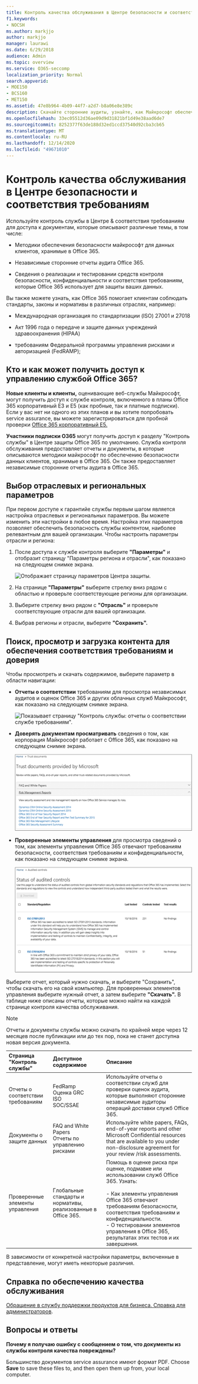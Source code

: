 ```yaml
---
title: Контроль качества обслуживания в Центре безопасности и соответствия требованиям
f1.keywords:
- NOCSH
ms.author: markjjo
author: markjjo
manager: laurawi
ms.date: 6/29/2018
audience: Admin
ms.topic: overview
ms.service: O365-seccomp
localization_priority: Normal
search.appverid:
- MOE150
- BCS160
- MET150
ms.assetid: 47e8b964-4b09-44f7-a2d7-b8a06e8e389c
description: Скачайте сторонние аудиты, узнайте, как Майкрософт обеспечивает безопасность данных клиентов и как вы можете соответствовать ISO, HIPAA, FINRA и FedRAMP при использовании Office 365.
ms.openlocfilehash: 33ec05512d36ae09d9d31821bf1d49e38aad6de7
ms.sourcegitcommit: 8252377f63de188d32ed1ccd37540d92cba3cb65
ms.translationtype: MT
ms.contentlocale: ru-RU
ms.lasthandoff: 12/14/2020
ms.locfileid: "49671010"
---
```

# <a name="service-assurance-in-the-security--compliance-center"></a>Контроль качества обслуживания в Центре безопасности и соответствия требованиям

Используйте контроль службы в Центре & соответствия требованиям для доступа к документам, которые описывают различные темы, в том числе: 
  
- Методики обеспечения безопасности майкрософт для данных клиентов, хранимые в Office 365. 
    
- Независимые сторонние отчеты аудита Office 365. 
    
- Сведения о реализации и тестировании средств контроля безопасности, конфиденциальности и соответствия требованиям, которые Office 365 использует для защиты ваших данных. 
    
Вы также можете узнать, как Office 365 помогает клиентам соблюдать стандарты, законы и нормативы в различных отраслях, например:
  
-  Международная организация по стандартизации (ISO) 27001 и 27018 
    
- Акт 1996 года о передаче и защите данных учреждений здравоохранения (HIPAA)
    
- требованиям Федеральной программы управления рисками и авторизацией (FedRAMP);
    
## <a name="who-can-access-office-365-service-assurance-and-how"></a>Кто и как может получить доступ к управлению службой Office 365?

 **Новые клиенты и клиенты,** оценивающие веб-службы Майкрософт, могут получить доступ к службе контроля, включенного в планы Office 365 корпоративный E3 и E5 (как пробные, так и платные подписки). Если у вас нет ни одного из этих планов и вы хотите попробовать service assurance, вы можете зарегистрироваться для пробной проверки [Office 365 корпоративный E5.](https://go.microsoft.com/fwlink/p/?LinkID=698279)
  
 **Участники подписки O365** могут получить доступ к разделу "Контроль службы" в Центре защиты Office 365 по умолчанию. Служба контроля обслуживания предоставляет отчеты и документы, в которые описываются методики майкрософт по обеспечению безопасности данных клиентов, хранимые в Office 365. Он также предоставляет независимые сторонние отчеты аудита в Office 365.
 
## <a name="choose-your-industry-and-regional-settings"></a>Выбор отраслевых и региональных параметров
<a name="Chooseyourindustryregional"> </a>

При первом доступе к гарантийе службы первым шагом является настройка отраслевых и региональных параметров. Вы можете изменить эти настройки в любое время. Настройка этих параметров позволяет обеспечить безопасность службы контентом, наиболее релевантным для вашей организации. Чтобы настроить параметры отрасли и региона:
  
1. После доступа к службе контроля выберите **"Параметры"** и отобразит страницу "Параметры региона и отрасли", как показано на следующем снимке экрана. 
    
    ![Отображает страницу параметров Центра защиты.](../media/101716e8-9c0a-4839-a2c0-f6aacf64eb9d.png)
  
2. На странице **"Параметры"** выберите стрелку вниз рядом с областью и проверьте соответствующие регионы для организации.  
    
3. Выберите стрелку вниз рядом с **"Отрасль"** и проверьте соответствующие отрасли для вашей организации. 
    
4. Выбрав регионы и отрасли, выберите **"Сохранить".**
    
## <a name="find-review-and-download-compliance-and-trust-content"></a>Поиск, просмотр и загрузка контента для обеспечения соответствия требованиям и доверия
<a name="Chooseyourindustryregional"> </a>

Чтобы просмотреть и скачать содержимое, выберите параметр в области навигации:
  
- **Отчеты о соответствии** требованиям для просмотра независимых аудитов и оценок Office 365 и других облачных служб Майкрософт, как показано на следующем снимке экрана. 
    
    ![Показывает страницу "Контроль службы: отчеты о соответствии службе требованиям".](../media/149f2181-a558-4963-85e5-8d5ebc7cdac8.png)
  
- **Доверять документам просматривать** сведения о том, как корпорация Майкрософт работает с Office 365, как показано на следующем снимке экрана. 
    
    ![Показывает страницу "Контроль качества обслуживания": документы с доверием, предоставленные корпорацией Майкрософт](../media/5dd4e89a-25a2-45e7-8d6c-a5c5b9237327.png)
  
- **Проверенные элементы управления** для просмотра сведений о том, как элементы управления Office 365 отвечают требованиям безопасности, соответствия требованиям и конфиденциальности, как показано на следующем снимке экрана. 
    
    ![Отображает экран проверенных элементов управления service assurance.](../media/4baf252b-603d-45e0-af12-32616154df65.png)
  
Выберите отчет, который нужно скачать, и выберите  "Сохранить", чтобы скачать его на свой компьютер. Для проверенных элементов управления выберите нужный отчет, а затем выберите **"Скачать".** В таблице ниже описаны отчеты, которые можно найти на каждой странице контроля качества обслуживания. 
  
> [!NOTE]
> Отчеты и документы службы можно скачать по крайней мере через 12 месяцев после публикации или до тех пор, пока не станет доступна новая версия документа. 
  
|**Страница "Контроль службы"**|**Доступное содержимое**|**Описание**|
|:-----|:-----|:-----|
|Отчеты о соответствии требованиям  <br/> | FedRamp  <br/>  Оценка GRC  <br/>  ISO  <br/>  SOC/SSAE  <br/> |Используйте отчеты о соответствии служб для проверки оценок аудита, которые выполняют сторонние независимые аудиторы операций доставки служб Office 365.  <br/> |
|Документы о защите данных  <br/> | FAQ and White Papers  <br/>  Отчеты по управлению рисками  <br/> |Используйте white papers, FAQs, end-of-year reports and other Microsoft Confidential resources that are available to you under non-disclosure agreement for your review /risk assessments.  <br/> |
|Проверенные элементы управления  <br/> |Глобальные стандарты и нормативы, реализованные в Office 365.  <br/> | Помощь в оценке риска при оценке, подмавке или использовании служб Office 365. Узнать:  <br/> <br/>- Как элементы управления Office 365 отвечают требованиям безопасности, соответствия требованиям и конфиденциальности.  <br/>- О тестировании элементов управления в Office 365, результатах этих тестов и их завершения.  <br/> |
   
В зависимости от конкретной настройки параметры, включенные в представление, могут иметь некоторые различия.
    
## <a name="get-help-with-service-assurance"></a>Справка по обеспечению качества обслуживания
<a name="addother"> </a>

[Обращение в службу поддержки продуктов для бизнеса. Справка для администраторов](https://docs.microsoft.com/microsoft-365/admin/contact-support-for-business-products).
  
## <a name="frequently-asked-questions"></a>Вопросы и ответы
<a name="addother"> </a>

 **Почему я получаю ошибку с сообщением о том, что документы из службы контроля качества повреждены?**
  
Большинство документов service assurance имеют формат PDF. Choose **Save** to save these files to, and then open them up from, your local computer. 
